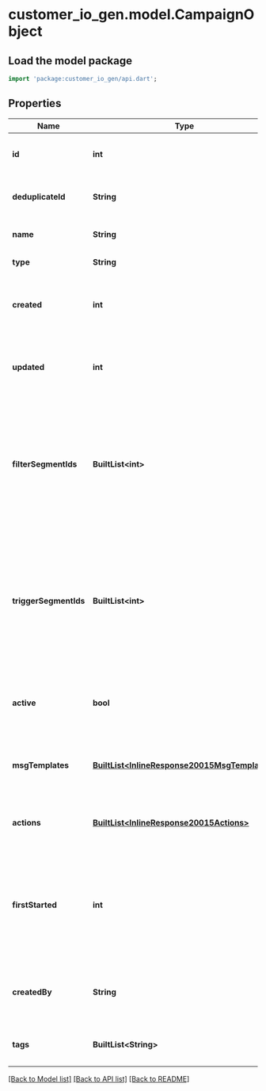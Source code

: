 # customer_io_gen.model.CampaignObject

## Load the model package
```dart
import 'package:customer_io_gen/api.dart';
```

## Properties
Name | Type | Description | Notes
------------ | ------------- | ------------- | -------------
**id** | **int** | The identifier for a campaign. | [optional] 
**deduplicateId** | **String** | A completely unique CIO identifier. | [optional] 
**name** | **String** | The name of the campaign. | [optional] 
**type** | **String** | The type of campaign. | [optional] 
**created** | **int** | The date time when the referenced ID was created. | [optional] 
**updated** | **int** | The date time when the referenced ID was last updated. | [optional] 
**filterSegmentIds** | **BuiltList&lt;int&gt;** | A list of segments used in the campaign filter, returned if the campaign audience was filtered on one or more segments. | [optional] 
**triggerSegmentIds** | **BuiltList&lt;int&gt;** | A list of segments used in the campaign trigger, returned if the campaign trigger included one or more segment conditions. | [optional] 
**active** | **bool** | If true, the campaign is active and can still send messages. | [optional] 
**msgTemplates** | [**BuiltList&lt;InlineResponse20015MsgTemplates&gt;**](InlineResponse20015MsgTemplates.md) | Indicates the message templates used in this campaign. | [optional] 
**actions** | [**BuiltList&lt;InlineResponse20015Actions&gt;**](InlineResponse20015Actions.md) | An array of actions contained within the campaign. | [optional] 
**firstStarted** | **int** | The date and time when you first started the campaign and it first became eligible to be triggered. | [optional] 
**createdBy** | **String** | The email address of the person who created the campaign. | [optional] 
**tags** | **BuiltList&lt;String&gt;** | An array of tags you set on this campaign. | [optional] 

[[Back to Model list]](../README.md#documentation-for-models) [[Back to API list]](../README.md#documentation-for-api-endpoints) [[Back to README]](../README.md)



